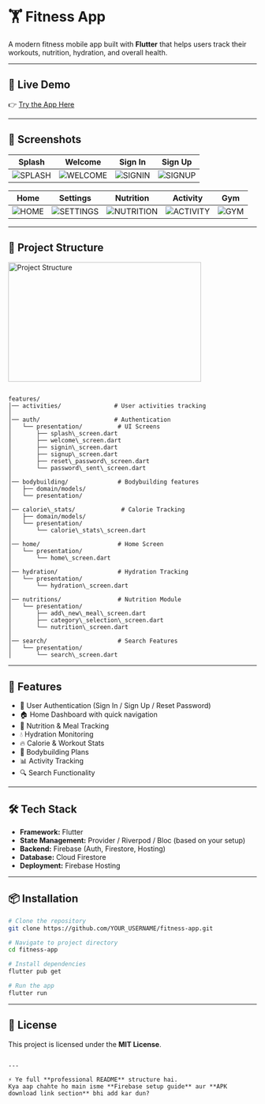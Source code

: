 
# 🏋️ Fitness App

A modern fitness mobile app built with **Flutter** that helps users track their workouts, nutrition, hydration, and overall health.

---

## 🔗 Live Demo
👉 [Try the App Here](https://fitnesssd-12wa.web.app/)

---

## 📸 Screenshots

| Splash | Welcome | Sign In | Sign Up |
|--------|---------|---------|---------|
| ![SPLASH](https://github.com/user-attachments/assets/a8c8d8ee-f664-4fca-82b4-5f718a9487c3) | ![WELCOME](https://github.com/user-attachments/assets/74be7e79-a576-42bd-aff3-10618cab3c84) | ![SIGNIN](https://github.com/user-attachments/assets/37ae3f0e-9200-4295-b56b-8cec5081caad) | ![SIGNUP](https://github.com/user-attachments/assets/232b6337-202d-459e-9db7-43b9313203f3) |

| Home | Settings | Nutrition | Activity | Gym |
|------|----------|-----------|----------|-----|
| ![HOME](https://github.com/user-attachments/assets/4e2fbb33-a572-4c32-a925-d122b807a5e2) | ![SETTINGS](https://github.com/user-attachments/assets/c22df8ce-ea19-49d8-acc6-cccf86e266a2) | ![NUTRITION](https://github.com/user-attachments/assets/67531541-5ada-48b0-8127-94367fd6af84) | ![ACTIVITY](https://github.com/user-attachments/assets/8605fbd8-6c8e-49d6-8865-818ed2e806e7) | ![GYM](https://github.com/user-attachments/assets/8c0dcf24-2262-4e58-8a9d-743ae49b4663) |

---

## 🧱 Project Structure

<img width="391" height="242" alt="Project Structure" src="https://user-images.githubusercontent.com/YOUR_USERNAME/screenshots/project-structure.png" />

```

features/
│── activities/               # User activities tracking
│
│── auth/                     # Authentication
│   └── presentation/          # UI Screens
│       ├── splash\_screen.dart
│       ├── welcome\_screen.dart
│       ├── signin\_screen.dart
│       ├── signup\_screen.dart
│       ├── reset\_password\_screen.dart
│       └── password\_sent\_screen.dart
│
│── bodybuilding/              # Bodybuilding features
│   ├── domain/models/
│   └── presentation/
│
│── calorie\_stats/             # Calorie Tracking
│   ├── domain/models/
│   └── presentation/
│       └── calorie\_stats\_screen.dart
│
│── home/                      # Home Screen
│   └── presentation/
│       └── home\_screen.dart
│
│── hydration/                 # Hydration Tracking
│   └── presentation/
│       └── hydration\_screen.dart
│
│── nutritions/                # Nutrition Module
│   └── presentation/
│       ├── add\_new\_meal\_screen.dart
│       ├── category\_selection\_screen.dart
│       └── nutrition\_screen.dart
│
│── search/                    # Search Features
│   └── presentation/
│       └── search\_screen.dart

````

---

## 🚀 Features

- 🔐 User Authentication (Sign In / Sign Up / Reset Password)
- 🏠 Home Dashboard with quick navigation
- 🍎 Nutrition & Meal Tracking
- 💧 Hydration Monitoring
- 🔥 Calorie & Workout Stats
- 💪 Bodybuilding Plans
- 📊 Activity Tracking
- 🔍 Search Functionality

---

## 🛠️ Tech Stack

- **Framework:** Flutter  
- **State Management:** Provider / Riverpod / Bloc (based on your setup)  
- **Backend:** Firebase (Auth, Firestore, Hosting)  
- **Database:** Cloud Firestore  
- **Deployment:** Firebase Hosting  

---

## 📦 Installation

```bash
# Clone the repository
git clone https://github.com/YOUR_USERNAME/fitness-app.git

# Navigate to project directory
cd fitness-app

# Install dependencies
flutter pub get

# Run the app
flutter run
````

---

## 📜 License

This project is licensed under the **MIT License**.

```

---

⚡ Ye full **professional README** structure hai.  
Kya aap chahte ho main isme **Firebase setup guide** aur **APK download link section** bhi add kar dun?
```
